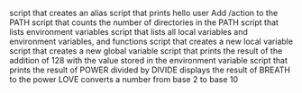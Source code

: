 script that creates an alias
script that prints hello user
Add /action to the PATH
script that counts the number of directories in the PATH
script that lists environment variables
script that lists all local variables and environment variables, and functions
script that creates a new local variable
script that creates a new global variable
script that prints the result of the addition of 128 with the value stored in the environment variable
script that prints the result of POWER divided by DIVIDE
displays the result of BREATH to the power LOVE
converts a number from base 2 to base 10
